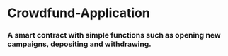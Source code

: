 # Crowdfund-Application
### A smart contract with simple functions such as opening new campaigns, depositing and withdrawing.
